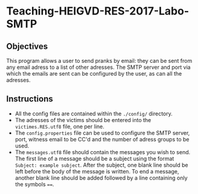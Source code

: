 # Teaching-HEIGVD-RES-2017-Labo-SMTP

## Objectives
This program allows a user to send pranks by email: they can be sent from any email adress to a list of other adresses. The SMTP server and port via which the emails are sent can be configured by the user, as can all the adresses.

## Instructions

* All the config files are contained within the `./config/` directory. 
* The adresses of the victims should be entered into the `victimes.RES.utf8` file, one per line.
* The `config.properties` file can be used to configure the SMTP server, port, witness email to be CC'd and the number of adress groups to be used.
* The `messages.utf8` file should contain the messages you wish to send. The first line of a message should be a subject using the format `Subject: example subject`. After the subject, one blank line should be left before the body of the message is written. To end a message, another blank line should be added followed by a line containing only the symbols `==`.

      








